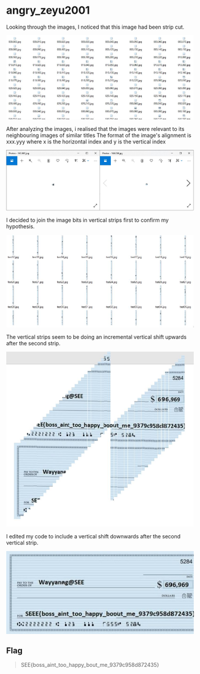 # angry_zeyu2001

Looking through the images, I noticed that this image had been strip cut.

![Initial cuts](https://github.com/TheSwagLord69/Writeups/blob/main/SEETF/MISC/Angry%20Zeyu2001/inital%20pieces.JPG)

After analyzing the images, i realised that the images were relevant to its neighbouring images of similar titles
The format of the image's alignment is xxx.yyy where x is the horizontal index and y is the vertical index

![Analyzing the cuts](https://github.com/TheSwagLord69/Writeups/blob/main/SEETF/MISC/Angry%20Zeyu2001/similar.jpg)

I decided to join the image bits in vertical strips first to confirm my hypothesis.

![Vertical Strips](https://github.com/TheSwagLord69/Writeups/blob/main/SEETF/MISC/Angry%20Zeyu2001/strips.JPG)

The vertical strips seem to be doing an incremental vertical shift upwards after the second strip.

![Combined Vertical Images](https://github.com/TheSwagLord69/Writeups/blob/main/SEETF/MISC/Angry%20Zeyu2001/Capture.JPG)

I edited my code to include a vertical shift downwards after the second vertical strip.

![Flag Image](https://github.com/TheSwagLord69/Writeups/blob/main/SEETF/MISC/Angry%20Zeyu2001/flag.jpg)

## Flag

> SEE{boss_aint_too_happy_bout_me_9379c958d872435}
